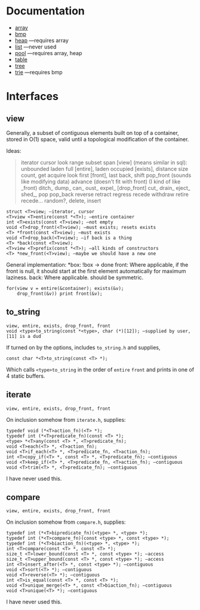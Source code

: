 # Documentation

* [array](array.md)
* [bmp](bmp.md)
* [heap](heap.mb) —requires array
* [list](list.md) —never used
* [pool](pool.md) —requires array, heap
* [table](table.md)
* [tree](tree.md)
* [trie](trie.md) —requires bmp

# Interfaces

## view

Generally, a subset of contiguous elements built on top of a container, stored in O(1) space, valid until a topological modification of the container.

Ideas:
> iterator cursor look range subset span [view] (means similar in sql): unbounded laden full [entire], laden occupied [exists], distance size count, get acquire look first [front], last back, shift pop_front (sounds like modifying data) advance (doesn't fit with front) (I kind of like \_front) ditch_ dump_ can_ oust_ expel_ [drop_front] cut_ drain_ eject_ shed_, pop pop_back reverse retract regress recede withdraw retire recede… random?, delete, insert

	struct <T>view; —iterator, cursor
	<T>view <T>entire(const *<T>); —entire container
	int <T>exists(const <T>view); —not empty
	void <T>drop_front(<T>view); —must exists; resets exists
	<T> *front(const <T>view); —must exists
	void <T>drop_back(<T>view); —if back is a thing
	<T> *back(const <T>view);
	<T>view <T>prefix(const *<T>); —all kinds of constructors
	<T> *new_front(<T>view); —maybe we should have a new one

General implementation:
*box: !box -> done
front: Where applicable, if the front is null, it should start at the first element automatically for maximum laziness.
back: Where applicable. should be symmetric.

	for(view v = entire(&container); exists(&v);
		drop_front(&v)) print front(&v);

## to_string

	view, entire, exists, drop_front, front
	void <type>to_string(const *<type>, char (*)[12]); —supplied by user, [11] is a dud

If turned on by the options, includes `to_string.h` and supplies,

	const char *<T>to_string(const <T> *);

Which calls `<type>to_string` in the order of `entire` `front` and prints in one of 4 static buffers.

## iterate

	view, entire, exists, drop_front, front

On inclusion somehow from `iterate.h`, supplies:

	typedef void (*<T>action_fn)(<T> *);
	typedef int (*<T>predicate_fn)(const <T> *);
	<type> *<T>any(const <T> *, <T>predicate_fn);
	void <T>each(<T> *, <T>action_fn);
	void <T>if_each(<T> *, <T>predicate_fn, <T>action_fn);
	int <T>copy_if(<T> *, const <T> *, <T>predicate_fn); —contiguous
	void <T>keep_if(<T> *, <T>predicate_fn, <T>action_fn); —contiguous
	void <T>trim(<T> *, <T>predicate_fn); —contiguous

I have never used this.

## compare

	view, entire, exists, drop_front, front

On inclusion somehow from `compare.h`, supplies:

	typedef int (*<T>bipredicate_fn)(<type> *, <type> *);
	typedef int (*<T>compare_fn)(const <type> *, const <type> *);
	typedef int (*<T>biaction_fn)(<type> *, <type> *);
	int <T>compare(const <T> *, const <T> *);
	size_t <T>lower_bound(const <T> *, const <type> *); —access
	size_t <T>upper_bound(const <T> *, const <type> *); —access
	int <T>insert_after(<T> *, const <type> *); —contiguous
	void <T>sort(<T> *); —contiguous
	void <T>reverse(<T> *); —contiguous
	int <T>is_equal(const <T> *, const <T> *);
	void <T>unique_merge(<T> *, const <T>biaction_fn); —contiguous
	void <T>unique(<T> *); —contiguous

I have never used this.
